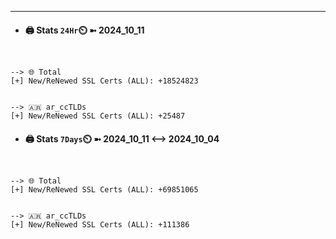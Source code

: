 

---
- #### 🖨️ **Stats** `24Hr`⏲️ ➼ 2024_10_11
```console


--> 🌐 Total
[+] New/ReNewed SSL Certs (ALL): +18524823


--> 🇦🇷 ar_ccTLDs
[+] New/ReNewed SSL Certs (ALL): +25487

```

- #### 🖨️ **Stats** `7Days`⏲️ ➼ 2024_10_11 <--> 2024_10_04
```console


--> 🌐 Total
[+] New/ReNewed SSL Certs (ALL): +69851065


--> 🇦🇷 ar_ccTLDs
[+] New/ReNewed SSL Certs (ALL): +111386

```

